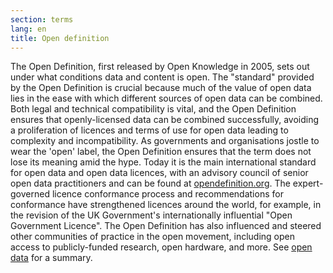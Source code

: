 ```yaml
---
section: terms
lang: en
title: Open definition
---
```


The Open Definition, first released by Open Knowledge in 2005, sets out under what conditions data and content is open. The "standard" provided by the Open Definition is crucial because much of the value of open data lies in the ease with which different sources of open data can be combined.  Both legal and technical compatibility is vital, and the Open Definition ensures that openly-licensed data can be combined successfully, avoiding a proliferation of licences and terms of use for open data leading to complexity and incompatibility. As governments and organisations jostle to wear the 'open' label, the Open Definition ensures that the term does not lose its meaning amid the hype. Today it is the main international standard for open data and open data licences, with an advisory council of senior open data practitioners and can be found at [opendefinition.org](http://opendefinition.org/). The expert-governed licence conformance process and recommendations for conformance have strengthened licences around the world, for example, in the revision of the UK Government's internationally influential "Open Government Licence". The Open Definition has also influenced and steered other communities of practice in the open movement, including open access to publicly-funded research, open hardware, and more.  See [open data](../open-data/) for a summary.
